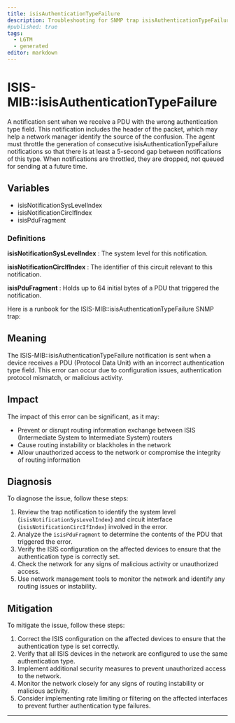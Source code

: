 ```yaml
---
title: isisAuthenticationTypeFailure
description: Troubleshooting for SNMP trap isisAuthenticationTypeFailure
#published: true
tags:
  - LGTM
  - generated
editor: markdown
---
```


# ISIS-MIB::isisAuthenticationTypeFailure 

A notification sent when we receive a PDU
with the wrong authentication type field.
This notification includes the header of the
packet, which may help a network manager
identify the source of the confusion.
The agent must throttle the generation of
consecutive isisAuthenticationTypeFailure
notifications so that there is at least a 5-second
gap between notifications of this type.  When
notifications are throttled, they are dropped, not
queued for sending at a future time. 


## Variables


  - isisNotificationSysLevelIndex
  - isisNotificationCircIfIndex
  - isisPduFragment 

### Definitions 


**isisNotificationSysLevelIndex** 
: The system level for this notification. 

**isisNotificationCircIfIndex** 
: The identifier of this circuit relevant to
this notification. 

**isisPduFragment** 
: Holds up to 64 initial bytes of a PDU that
triggered the notification. 


Here is a runbook for the ISIS-MIB::isisAuthenticationTypeFailure SNMP trap:

## Meaning

The ISIS-MIB::isisAuthenticationTypeFailure notification is sent when a device receives a PDU (Protocol Data Unit) with an incorrect authentication type field. This error can occur due to configuration issues, authentication protocol mismatch, or malicious activity.

## Impact

The impact of this error can be significant, as it may:

* Prevent or disrupt routing information exchange between ISIS (Intermediate System to Intermediate System) routers
* Cause routing instability or blackholes in the network
* Allow unauthorized access to the network or compromise the integrity of routing information

## Diagnosis

To diagnose the issue, follow these steps:

1. Review the trap notification to identify the system level (`isisNotificationSysLevelIndex`) and circuit interface (`isisNotificationCircIfIndex`) involved in the error.
2. Analyze the `isisPduFragment` to determine the contents of the PDU that triggered the error.
3. Verify the ISIS configuration on the affected devices to ensure that the authentication type is correctly set.
4. Check the network for any signs of malicious activity or unauthorized access.
5. Use network management tools to monitor the network and identify any routing issues or instability.

## Mitigation

To mitigate the issue, follow these steps:

1. Correct the ISIS configuration on the affected devices to ensure that the authentication type is set correctly.
2. Verify that all ISIS devices in the network are configured to use the same authentication type.
3. Implement additional security measures to prevent unauthorized access to the network.
4. Monitor the network closely for any signs of routing instability or malicious activity.
5. Consider implementing rate limiting or filtering on the affected interfaces to prevent further authentication type failures.
---




